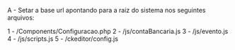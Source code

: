 A - Setar a base url apontando para a raiz do sistema nos seguintes arquivos:

1 - /Components/Configuracao.php
2 - /js/contaBancaria.js
3 - /js/evento.js
4 - /js/scripts.js
5 - /ckeditor/config.js

